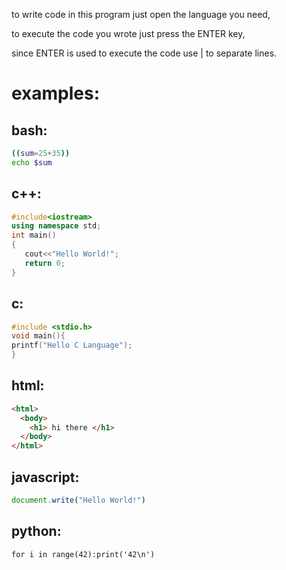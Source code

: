 to write code in this program just open the language you need,

to execute the code you wrote just press the ENTER key,

since ENTER is used to execute the code use | to separate lines.

# examples:

## bash:
```bash
((sum=25+35))
echo $sum
```

## c++:
```c++
#include<iostream>
using namespace std;
int main()
{
   cout<<"Hello World!";
   return 0;
}
```

## c:
```c
#include <stdio.h>    
void main(){
printf("Hello C Language");
}  
```

## html:
```html
<html>
  <body>
    <h1> hi there </h1>
  </body>
</html>
```

## javascript:
```js
document.write("Hello World!")
```

## python:

```python3
for i in range(42):print('42\n')
```
